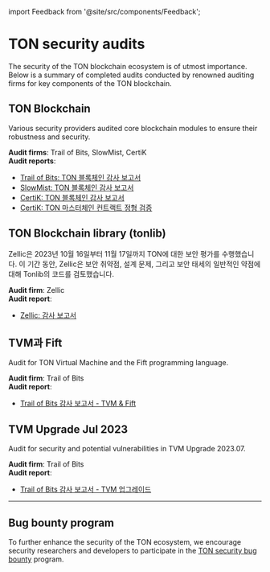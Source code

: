 import Feedback from '@site/src/components/Feedback';

# TON security audits

The security of the TON blockchain ecosystem is of utmost importance. Below is a summary of completed audits conducted by renowned auditing firms for key components of the TON blockchain.

## TON Blockchain

Various security providers audited core blockchain modules to ensure their robustness and security.

**Audit firms**: Trail of Bits, SlowMist, CertiK\
**Audit reports**:

- [Trail of Bits: TON 블록체인 감사 보고서](https://docs.ton.org/audits/TON_Blockchain_ToB.pdf)
- [SlowMist: TON 블록체인 감사 보고서](https://docs.ton.org/audits/TON_Blockchain_SlowMist.pdf)
- [CertiK: TON 블록체인 감사 보고서](https://docs.ton.org/audits/TON_Blockchain_CertiK.pdf)
- [CertiK: TON 마스터체인 컨트랙트 정형 검증](https://docs.ton.org/audits/TON_Blockchain_Formal_Verification_CertiK.pdf)

## TON Blockchain library (tonlib)

Zellic은 2023년 10월 16일부터 11월 17일까지 TON에 대한 보안 평가를 수행했습니다. 이 기간 동안, Zellic은 보안 취약점, 설계 문제, 그리고 보안 태세의 일반적인 약점에 대해 Tonlib의 코드를 검토했습니다.

**Audit firm**: Zellic\
**Audit report**:

- [Zellic: 감사 보고서](https://docs.ton.org/audits/TON_Blockchain_tonlib_Zellic.pdf)

## TVM과 Fift

Audit for TON Virtual Machine and the Fift programming language.

**Audit firm**: Trail of Bits\
**Audit report**:

- [Trail of Bits 감사 보고서 - TVM & Fift](https://docs.ton.org/audits/TVM_and_Fift_ToB.pdf)

## TVM Upgrade Jul 2023

Audit for security and potential vulnerabilities in TVM Upgrade 2023.07.

**Audit firm**: Trail of Bits\
**Audit report**:

- [Trail of Bits 감사 보고서 - TVM 업그레이드](https://docs.ton.org/audits/TVM_Upgrade_ToB_2023.pdf)

---

## Bug bounty program

To further enhance the security of the TON ecosystem, we encourage security researchers and developers to participate in the [TON security bug bounty](https://github.com/ton-blockchain/bug-bounty) program.

<Feedback />

